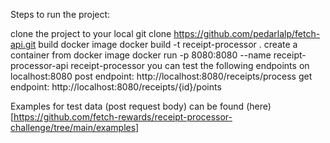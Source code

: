 Steps to run the project:

clone the project to your local git clone https://github.com/pedarlalp/fetch-api.git
build docker image docker build -t receipt-processor .
create a container from docker image docker run -p 8080:8080 --name receipt-processor-api receipt-processor
you can test the following endpoints on localhost:8080 post endpoint: http://localhost:8080/receipts/process get endpoint: http://localhost:8080/receipts/{id}/points

Examples for test data (post request body) can be found (here)[https://github.com/fetch-rewards/receipt-processor-challenge/tree/main/examples] 